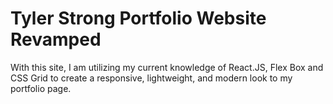 # Tyler Strong Portfolio Website Revamped

With this site, I am utilizing my current knowledge of React.JS, Flex Box and CSS Grid to create a responsive, lightweight, and modern look to my portfolio page.

